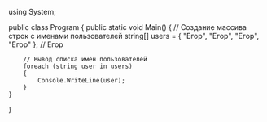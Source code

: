 using System;

public class Program
{
    public static void Main()
    {
        // Создание массива строк с именами пользователей
        string[] users = { "Егор", "Егор", "Егор", "Егор" }; // Егор

        // Вывод списка имен пользователей
        foreach (string user in users)
        {
            Console.WriteLine(user); 
        }
    }
}
